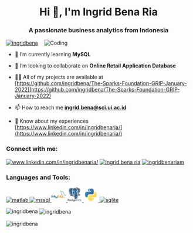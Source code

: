 <h1 align="center">Hi 👋, I'm Ingrid Bena Ria</h1>
<h3 align="center">A passionate business analytics from Indonesia</h3>
<img align="right" alt="Coding" width="400" src="https://raw.githubusercontent.com/laynH/Anime-Girls-Holding-Programming-Books/master/C/Murakami_Shiina_Holding_Computer_C_Programming_Language.png">

<p align="left"> <a href="https://github.com/ryo-ma/github-profile-trophy"><img src="https://github-profile-trophy.vercel.app/?username=ingridbena" alt="ingridbena" /></a> </p>

- 🌱 I’m currently learning **MySQL**

- 👯 I’m looking to collaborate on **Online Retail Application Database**

- 👨‍💻 All of my projects are available at [https://github.com/ingridbena/The-Sparks-Foundation-GRIP-January-2022](https://github.com/ingridbena/The-Sparks-Foundation-GRIP-January-2022)

- 📫 How to reach me **ingrid.bena@sci.ui.ac.id**

- 📄 Know about my experiences [https://www.linkedin.com/in/ingridbenaria/](https://www.linkedin.com/in/ingridbenaria/)

<h3 align="left">Connect with me:</h3>
<p align="left">
<a href="https://linkedin.com/in/www.linkedin.com/in/ingridbenaria/" target="blank"><img align="center" src="https://raw.githubusercontent.com/rahuldkjain/github-profile-readme-generator/master/src/images/icons/Social/linked-in-alt.svg" alt="www.linkedin.com/in/ingridbenaria/" height="30" width="40" /></a>
<a href="https://fb.com/ingrid bena ria" target="blank"><img align="center" src="https://raw.githubusercontent.com/rahuldkjain/github-profile-readme-generator/master/src/images/icons/Social/facebook.svg" alt="ingrid bena ria" height="30" width="40" /></a>
<a href="https://instagram.com/ingridbenariam" target="blank"><img align="center" src="https://raw.githubusercontent.com/rahuldkjain/github-profile-readme-generator/master/src/images/icons/Social/instagram.svg" alt="ingridbenariam" height="30" width="40" /></a>
</p>

<h3 align="left">Languages and Tools:</h3>
<p align="left"> <a href="https://www.mathworks.com/" target="_blank" rel="noreferrer"> <img src="https://upload.wikimedia.org/wikipedia/commons/2/21/Matlab_Logo.png" alt="matlab" width="40" height="40"/> </a> <a href="https://www.microsoft.com/en-us/sql-server" target="_blank" rel="noreferrer"> <img src="https://www.svgrepo.com/show/303229/microsoft-sql-server-logo.svg" alt="mssql" width="40" height="40"/> </a> <a href="https://www.mysql.com/" target="_blank" rel="noreferrer"> <img src="https://raw.githubusercontent.com/devicons/devicon/master/icons/mysql/mysql-original-wordmark.svg" alt="mysql" width="40" height="40"/> </a> <a href="https://www.postgresql.org" target="_blank" rel="noreferrer"> <img src="https://raw.githubusercontent.com/devicons/devicon/master/icons/postgresql/postgresql-original-wordmark.svg" alt="postgresql" width="40" height="40"/> </a> <a href="https://www.python.org" target="_blank" rel="noreferrer"> <img src="https://raw.githubusercontent.com/devicons/devicon/master/icons/python/python-original.svg" alt="python" width="40" height="40"/> </a> <a href="https://www.sqlite.org/" target="_blank" rel="noreferrer"> <img src="https://www.vectorlogo.zone/logos/sqlite/sqlite-icon.svg" alt="sqlite" width="40" height="40"/> </a> </p>

<p><img align="left" src="https://github-readme-stats.vercel.app/api/top-langs?username=ingridbena&show_icons=true&locale=en&layout=compact" alt="ingridbena" /></p>

<p>&nbsp;<img align="center" src="https://github-readme-stats.vercel.app/api?username=ingridbena&show_icons=true&locale=en" alt="ingridbena" /></p>

<p><img align="center" src="https://github-readme-streak-stats.herokuapp.com/?user=ingridbena&" alt="ingridbena" /></p>
